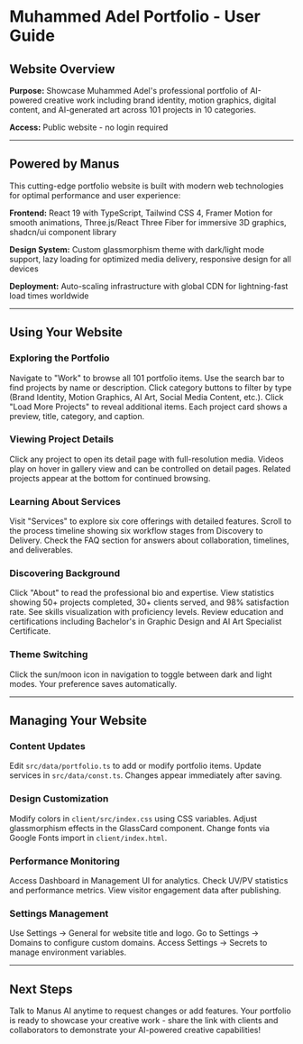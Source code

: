# Muhammed Adel Portfolio - User Guide

## Website Overview

**Purpose:** Showcase Muhammed Adel's professional portfolio of AI-powered creative work including brand identity, motion graphics, digital content, and AI-generated art across 101 projects in 10 categories.

**Access:** Public website - no login required

---

## Powered by Manus

This cutting-edge portfolio website is built with modern web technologies for optimal performance and user experience:

**Frontend:** React 19 with TypeScript, Tailwind CSS 4, Framer Motion for smooth animations, Three.js/React Three Fiber for immersive 3D graphics, shadcn/ui component library

**Design System:** Custom glassmorphism theme with dark/light mode support, lazy loading for optimized media delivery, responsive design for all devices

**Deployment:** Auto-scaling infrastructure with global CDN for lightning-fast load times worldwide

---

## Using Your Website

### Exploring the Portfolio

Navigate to "Work" to browse all 101 portfolio items. Use the search bar to find projects by name or description. Click category buttons to filter by type (Brand Identity, Motion Graphics, AI Art, Social Media Content, etc.). Click "Load More Projects" to reveal additional items. Each project card shows a preview, title, category, and caption.

### Viewing Project Details

Click any project to open its detail page with full-resolution media. Videos play on hover in gallery view and can be controlled on detail pages. Related projects appear at the bottom for continued browsing.

### Learning About Services

Visit "Services" to explore six core offerings with detailed features. Scroll to the process timeline showing six workflow stages from Discovery to Delivery. Check the FAQ section for answers about collaboration, timelines, and deliverables.

### Discovering Background

Click "About" to read the professional bio and expertise. View statistics showing 50+ projects completed, 30+ clients served, and 98% satisfaction rate. See skills visualization with proficiency levels. Review education and certifications including Bachelor's in Graphic Design and AI Art Specialist Certificate.

### Theme Switching

Click the sun/moon icon in navigation to toggle between dark and light modes. Your preference saves automatically.

---

## Managing Your Website

### Content Updates

Edit `src/data/portfolio.ts` to add or modify portfolio items. Update services in `src/data/const.ts`. Changes appear immediately after saving.

### Design Customization

Modify colors in `client/src/index.css` using CSS variables. Adjust glassmorphism effects in the GlassCard component. Change fonts via Google Fonts import in `client/index.html`.

### Performance Monitoring

Access Dashboard in Management UI for analytics. Check UV/PV statistics and performance metrics. View visitor engagement data after publishing.

### Settings Management

Use Settings → General for website title and logo. Go to Settings → Domains to configure custom domains. Access Settings → Secrets to manage environment variables.

---

## Next Steps

Talk to Manus AI anytime to request changes or add features. Your portfolio is ready to showcase your creative work - share the link with clients and collaborators to demonstrate your AI-powered creative capabilities!
